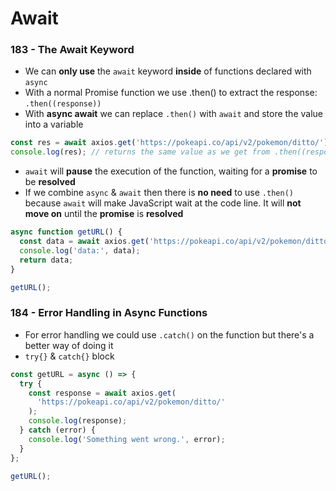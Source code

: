 # Await

### 183 - The Await Keyword

* We can **only use** the `await` keyword **inside** of functions declared with `async`
* With a normal Promise function we use .then\(\) to extract the response: `.then((response))`
* With **async await** we can replace `.then()` with `await` and store the value into a variable

```javascript
const res = await axios.get('https://pokeapi.co/api/v2/pokemon/ditto/');
console.log(res); // returns the same value as we get from .then((response))
```

* `await` will **pause** the execution of the function, waiting for a **promise** to be **resolved**
* If we combine `async` & `await` then there is **no need** to use `.then()` because `await` will make JavaScript wait at the code line. It will **not move on** until the **promise** is **resolved**

```javascript
async function getURL() {
  const data = await axios.get('https://pokeapi.co/api/v2/pokemon/ditto/');
  console.log('data:', data);
  return data;
}

getURL();
```

### 184 - Error Handling in Async Functions

* For error handling we could use `.catch()` on the function but there's a better way of doing it
* `try{}` & `catch{}` block

```javascript
const getURL = async () => {
  try {
    const response = await axios.get(
      'https://pokeapi.co/api/v2/pokemon/ditto/'
    );
    console.log(response);
  } catch (error) {
    console.log('Something went wrong.', error);
  }
};

getURL();
```


